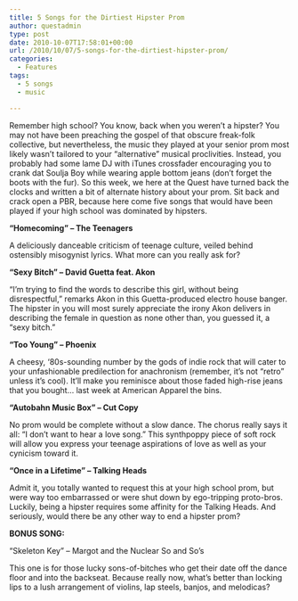 ```yaml
---
title: 5 Songs for the Dirtiest Hipster Prom
author: questadmin
type: post
date: 2010-10-07T17:58:01+00:00
url: /2010/10/07/5-songs-for-the-dirtiest-hipster-prom/
categories:
  - Features
tags:
  - 5 songs
  - music

---
```

Remember high school? You know, back when you weren’t a hipster? You may not have been preaching the gospel of that obscure freak-folk collective, but nevertheless, the music they played at your senior prom most likely wasn’t tailored to your “alternative” musical proclivities. Instead, you probably had some lame DJ with iTunes crossfader encouraging you to crank dat Soulja Boy while wearing apple bottom jeans (don’t forget the boots with the fur). So this week, we here at the Quest have turned back the clocks and written a bit of alternate history about your prom. Sit back and crack open a PBR, because here come five songs that would have been played if your high school was dominated by hipsters.

**“Homecoming” – The Teenagers**
  
A deliciously danceable criticism of teenage culture, veiled behind ostensibly misogynist lyrics. What more can you really ask for?

**“Sexy Bitch” – David Guetta feat. Akon**
  
“I’m trying to find the words to describe this girl, without being disrespectful,” remarks Akon in this Guetta-produced electro house banger. The hipster in you will most surely appreciate the irony Akon delivers in describing the female in question as none other than, you guessed it, a “sexy bitch.”

**“Too Young” – Phoenix**
  
A cheesy, ‘80s-sounding number by the gods of indie rock that will cater to your unfashionable predilection for anachronism (remember, it’s not “retro” unless it’s cool). It’ll make you reminisce about those faded high-rise jeans that you bought… last week at American Apparel the bins.

**“Autobahn Music Box” – Cut Copy**
  
No prom would be complete without a slow dance. The chorus really says it all: “I don’t want to hear a love song.” This synthpoppy piece of soft rock will allow you express your teenage aspirations of love as well as your cynicism toward it.

**&#8220;Once in a Lifetime&#8221; – Talking Heads**
  
Admit it, you totally wanted to request this at your high school prom, but were way too embarrassed or were shut down by ego-tripping proto-bros. Luckily, being a hipster requires some affinity for the Talking Heads. And seriously, would there be any other way to end a hipster prom?

**BONUS SONG:**

“Skeleton Key” – Margot and the Nuclear So and So’s
  
This one is for those lucky sons-of-bitches who get their date off the dance floor and into the backseat. Because really now, what’s better than locking lips to a lush arrangement of violins, lap steels, banjos, and melodicas?